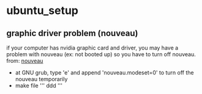 # ubuntu_setup

## graphic driver problem (nouveau)
if your computer has nvidia graphic card and driver, you may have a problem with nouveau (ex: not booted up)
so you have to turn off nouveau. 
from: [nouveau](https://blog.neonkid.xyz/66 "link")

* at GNU grub, type 'e' and append 'nouveau.modeset=0' to turn off the nouveau temporarily
* make file
'''
ddd
'''
